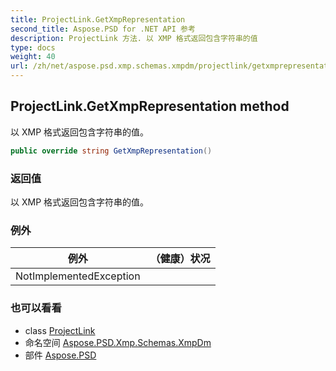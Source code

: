 ```yaml
---
title: ProjectLink.GetXmpRepresentation
second_title: Aspose.PSD for .NET API 参考
description: ProjectLink 方法. 以 XMP 格式返回包含字符串的值
type: docs
weight: 40
url: /zh/net/aspose.psd.xmp.schemas.xmpdm/projectlink/getxmprepresentation/
---
```

## ProjectLink.GetXmpRepresentation method

以 XMP 格式返回包含字符串的值。

```csharp
public override string GetXmpRepresentation()
```

### 返回值

以 XMP 格式返回包含字符串的值。

### 例外

| 例外 | （健康）状况 |
| --- | --- |
| NotImplementedException |  |

### 也可以看看

* class [ProjectLink](../)
* 命名空间 [Aspose.PSD.Xmp.Schemas.XmpDm](../../projectlink/)
* 部件 [Aspose.PSD](../../../)


